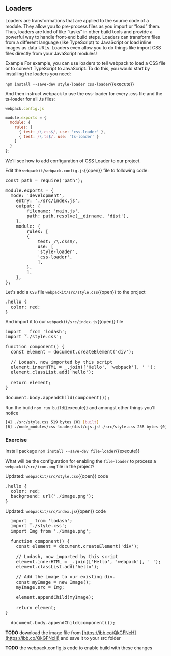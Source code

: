 ## Loaders

Loaders are transformations that are applied to the source code of a module. They allow you to pre-process files as you import or “load” them. Thus, loaders are kind of like “tasks” in other build tools and provide a powerful way to handle front-end build steps. Loaders can transform files from a different language (like TypeScript) to JavaScript or load inline images as data URLs. Loaders even allow you to do things like import CSS files directly from your JavaScript modules!

Example
For example, you can use loaders to tell webpack to load a CSS file or to convert TypeScript to JavaScript. To do this, you would start by installing the loaders you need:

`npm install --save-dev style-loader css-loader`{{execute}}

And then instruct webpack to use the css-loader for every .css file and the ts-loader for all .ts files:

```javascript
webpack.config.js

module.exports = {
  module: {
    rules: [
      { test: /\.css$/, use: 'css-loader' },
      { test: /\.ts$/, use: 'ts-loader' }
    ]
  }
};
```

We'll see how to add configuration of CSS Loader to our project.

Edit the `webpackit/webpack.config.js`{{open}} file to following code:

<pre class="file" data-filename="webpackit/webpack.config.js" data-target="replace">
const path = require('path');

module.exports = {
  mode: 'development',
	entry: './src/index.js',
	output: {
		filename: 'main.js',
		path: path.resolve(__dirname, 'dist'),
	},
	module: {
		rules: [
		{
			test: /\.css$/,
			use: [
			'style-loader',
			'css-loader',
			],
		},
		],
	},  
};
</pre>

Let's add a `CSS` file `webpackit/src/style.css`{{open}} to the project

<pre class="file' data-filename="webpackit/src/style.css" data-target="replace">
.hello {
  color: red;
}
</pre>

And import it to our `webpackit/src/index.js`{{open}} file

<pre class="file" data-filename="webpackit/src/index.js" data-target="replace">
import _ from 'lodash';
import './style.css';

function component() {
  const element = document.createElement('div');

  // Lodash, now imported by this script
  element.innerHTML = _.join(['Hello', 'webpack'], ' ');
  element.classList.add('hello');

  return element;
}

document.body.appendChild(component());
</pre>

Run the build `npm run build`{{execute}} and amongst other things you'll notice 


```bash
[4] ./src/style.css 519 bytes {0} [built]
[6] ./node_modules/css-loader/dist/cjs.js!./src/style.css 258 bytes {0} [built]
```

### Exercise

Install package `npm install --save-dev file-loader`{{execute}}

What will be the configuration for enabling the `file-loader` to process a `webpackit/src/icon.png` file in the project?

Updated: `webpackit/src/style.css`{{open}} code

<pre class="file" data-filename="webapckit/src/style.css" data-target="replace">
.hello {
  color: red;
  background: url('./image.png');
}
</pre>

Updated: `webpackit/src/index.js`{{open}} code

<pre class="file" data-filename="webapckit/src/index.js" data-target="replace">
  import _ from 'lodash';
  import './style.css';
  import Img from './image.png';

  function component() {
    const element = document.createElement('div');

    // Lodash, now imported by this script
    element.innerHTML = _.join(['Hello', 'webpack'], ' ');
    element.classList.add('hello');

    // Add the image to our existing div.
    const myImage = new Image();
    myImage.src = Img;

    element.appendChild(myImage);

    return element;
}

  document.body.appendChild(component());
</pre>

**TODO** download the image file from [https://ibb.co/QkGFNcH](https://ibb.co/QkGFNcH) and save it to your src folder

**TODO** the webpack.config.js code to enable build with these changes

